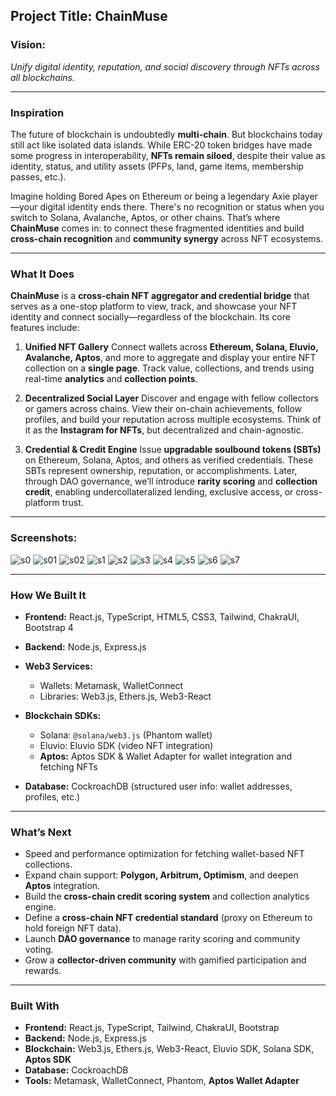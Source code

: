 ## **Project Title:** **ChainMuse**

### **Vision:**

*Unify digital identity, reputation, and social discovery through NFTs across all blockchains.*

---

### **Inspiration**

The future of blockchain is undoubtedly **multi-chain**. But blockchains today still act like isolated data islands. While ERC-20 token bridges have made some progress in interoperability, **NFTs remain siloed**, despite their value as identity, status, and utility assets (PFPs, land, game items, membership passes, etc.).

Imagine holding Bored Apes on Ethereum or being a legendary Axie player—your digital identity ends there. There's no recognition or status when you switch to Solana, Avalanche, Aptos, or other chains. That’s where **ChainMuse** comes in: to connect these fragmented identities and build **cross-chain recognition** and **community synergy** across NFT ecosystems.

---

### **What It Does**

**ChainMuse** is a **cross-chain NFT aggregator and credential bridge** that serves as a one-stop platform to view, track, and showcase your NFT identity and connect socially—regardless of the blockchain. Its core features include:

1. **Unified NFT Gallery**
   Connect wallets across **Ethereum, Solana, Eluvio, Avalanche, Aptos**, and more to aggregate and display your entire NFT collection on a **single page**. Track value, collections, and trends using real-time **analytics** and **collection points**.

2. **Decentralized Social Layer**
   Discover and engage with fellow collectors or gamers across chains. View their on-chain achievements, follow profiles, and build your reputation across multiple ecosystems. Think of it as the **Instagram for NFTs**, but decentralized and chain-agnostic.

3. **Credential & Credit Engine**
   Issue **upgradable soulbound tokens (SBTs)** on Ethereum, Solana, Aptos, and others as verified credentials. These SBTs represent ownership, reputation, or accomplishments. Later, through DAO governance, we’ll introduce **rarity scoring** and **collection credit**, enabling undercollateralized lending, exclusive access, or cross-platform trust.

---
### Screenshots:

![s0](https://github.com/user-attachments/assets/ebbf4d84-5cd6-49f5-aea6-21d87fb5f480)
![s01](https://github.com/user-attachments/assets/8ce9ffda-48e6-4ee7-99b2-290f0905bc87)
![s02](https://github.com/user-attachments/assets/c0c36e85-d31c-4477-b1ec-8b4c9b4ab888)
![s1](https://github.com/user-attachments/assets/fdb01491-fd1f-47ba-b4ed-ec95a9c10b6b)
![s2](https://github.com/user-attachments/assets/9650d6cd-12dc-49f4-a281-cde5c16d5582)
![s3](https://github.com/user-attachments/assets/d0788106-ac28-45bb-b61f-939cbc12467a)
![s4](https://github.com/user-attachments/assets/a9e48803-bf91-4b12-a0ea-089480441b2a)
![s5](https://github.com/user-attachments/assets/43b21933-8a86-4e3a-8da1-cffb91092b7c)
![s6](https://github.com/user-attachments/assets/6e8d0c56-9917-417a-b1c6-7a12df66d34c)
![s7](https://github.com/user-attachments/assets/919aa03a-27e2-472e-bf31-d58edc233aa6)



---

### **How We Built It**

* **Frontend:** React.js, TypeScript, HTML5, CSS3, Tailwind, ChakraUI, Bootstrap 4
* **Backend:** Node.js, Express.js
* **Web3 Services:**

  * Wallets: Metamask, WalletConnect
  * Libraries: Web3.js, Ethers.js, Web3-React
* **Blockchain SDKs:**

  * Solana: `@solana/web3.js` (Phantom wallet)
  * Eluvio: Eluvio SDK (video NFT integration)
  * **Aptos:** Aptos SDK & Wallet Adapter for wallet integration and fetching NFTs
* **Database:** CockroachDB (structured user info: wallet addresses, profiles, etc.)

---

### **What’s Next**

* Speed and performance optimization for fetching wallet-based NFT collections.
* Expand chain support: **Polygon, Arbitrum, Optimism**, and deepen **Aptos** integration.
* Build the **cross-chain credit scoring system** and collection analytics engine.
* Define a **cross-chain NFT credential standard** (proxy on Ethereum to hold foreign NFT data).
* Launch **DAO governance** to manage rarity scoring and community voting.
* Grow a **collector-driven community** with gamified participation and rewards.

---

### **Built With**

* **Frontend:** React.js, TypeScript, Tailwind, ChakraUI, Bootstrap
* **Backend:** Node.js, Express.js
* **Blockchain:** Web3.js, Ethers.js, Web3-React, Eluvio SDK, Solana SDK, **Aptos SDK**
* **Database:** CockroachDB
* **Tools:** Metamask, WalletConnect, Phantom, **Aptos Wallet Adapter**

